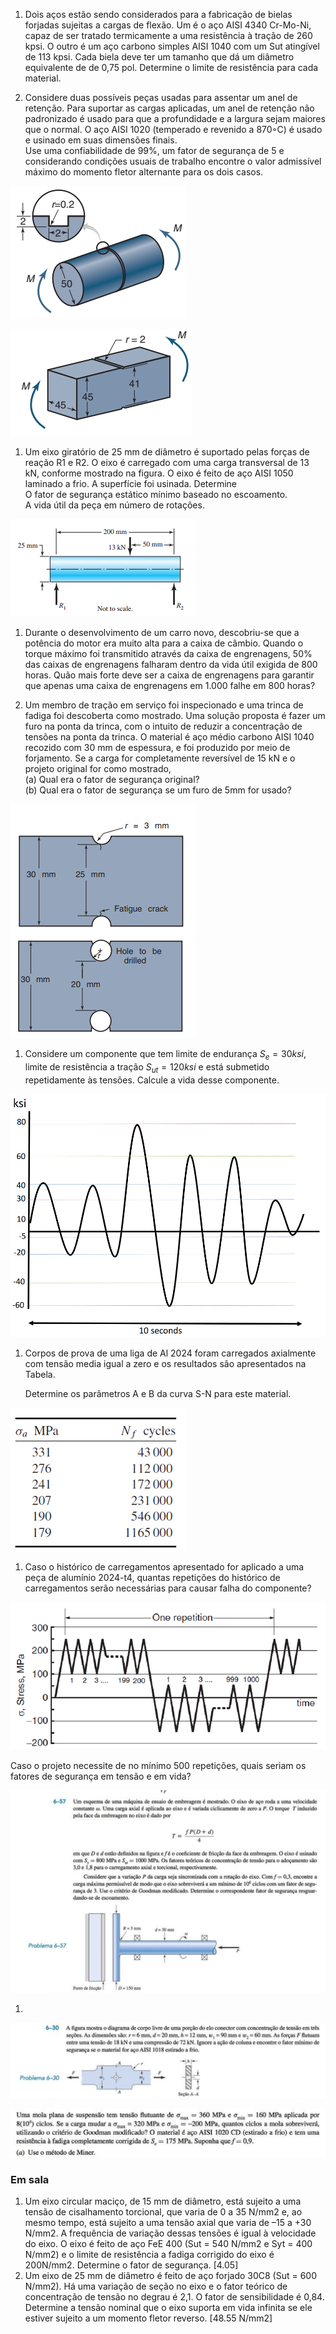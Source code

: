 1. Dois aços estão sendo considerados para a fabricação de bielas forjadas sujeitas a cargas de flexão. Um é o aço AISI 4340 Cr-Mo-Ni, capaz de ser tratado termicamente a uma resistência à tração de 260 kpsi. O outro é um aço carbono simples AISI 1040 com um Sut atingível de 113 kpsi. Cada biela deve ter um tamanho que dá um diâmetro equivalente de de 0,75 pol. Determine o limite de resistência para cada material.

  

1. Considere duas possíveis peças usadas para assentar um anel de retenção. Para suportar as cargas aplicadas, um anel de retenção não padronizado é usado para que a profundidade e a largura sejam maiores que o normal. O aço AISI 1020 (temperado e revenido a 870◦C) é usado e usinado em suas dimensões finais.  
    Use uma confiabilidade de 99%, um fator de segurança de 5 e considerando condições usuais de trabalho encontre o valor admissível máximo do momento fletor alternante para os dois casos.

![Untitled 60.png](attachments/Untitled%2060.png)

![Untitled 1 45.png](attachments/Untitled%201%2045.png)

  

1. Um eixo giratório de 25 mm de diâmetro é suportado pelas forças de reação R1 e R2. O eixo é carregado com uma carga transversal de 13 kN, conforme mostrado na figura. O eixo é feito de aço AISI 1050 laminado a frio. A superfície foi usinada. Determine  
    O fator de segurança estático mínimo baseado no escoamento.  
    A vida útil da peça em número de rotações.

![Untitled 2 38.png](attachments/Untitled%202%2038.png)

1. Durante o desenvolvimento de um carro novo, descobriu-se que a potência do motor era muito alta para a caixa de câmbio. Quando o torque máximo foi transmitido através da caixa de engrenagens, 50% das caixas de engrenagens falharam dentro da vida útil exigida de 800 horas. Quão mais forte deve ser a caixa de engrenagens para garantir que apenas uma caixa de engrenagens em 1.000 falhe em 800 horas?

1. Um membro de tração em serviço foi inspecionado e uma trinca de fadiga foi descoberta como mostrado. Uma solução proposta é fazer um furo na ponta da trinca, com o intuito de reduzir a concentração de tensões na ponta da trinca. O material é aço médio carbono AISI 1040 recozido com 30 mm de espessura, e foi produzido por meio de forjamento. Se a carga for completamente reversível de 15 kN e o projeto original for como mostrado,  
    (a) Qual era o fator de segurança original?  
    (b) Qual era o fator de segurança se um furo de 5mm for usado?

![Untitled 3 29.png](attachments/Untitled%203%2029.png)

  

1. Considere um componente que tem limite de endurança $S_e=30ksi$, limite de resistência a tração $S_{ut}=120ksi$ e está submetido repetidamente às tensões. Calcule a vida desse componente.

![Untitled 4 27.png](attachments/Untitled%204%2027.png)

1. Corpos de prova de uma liga de Al 2024 foram carregados axialmente com tensão media igual a zero e os resultados são apresentados na Tabela.
    
      
    
    Determine os parâmetros A e B da curva S-N para este material.
    

![Untitled 5 22.png](attachments/Untitled%205%2022.png)

1. Caso o histórico de carregamentos apresentado for aplicado a uma peça de alumínio 2024-t4, quantas repetições do histórico de carregamentos serão necessárias para causar falha do componente?

![Untitled 6 18.png](attachments/Untitled%206%2018.png)

Caso o projeto necessite de no mínimo 500 repetições, quais seriam os fatores de segurança em tensão e em vida?

![Untitled 7 14.png](attachments/Untitled%207%2014.png)

  

1.   
    

![Untitled 8 12.png](attachments/Untitled%208%2012.png)

![Untitled 9 10.png](attachments/Untitled%209%2010.png)

  

  

### Em sala

1. Um eixo circular maciço, de 15 mm de diâmetro, está sujeito a uma tensão de cisalhamento torcional, que varia de 0 a 35 N/mm2 e, ao mesmo tempo, está sujeito a uma tensão axial que varia de –15 a +30 N/mm2. A frequência de variação dessas tensões é igual à velocidade do eixo. O eixo é feito de aço FeE 400 (Sut = 540 N/mm2 e Syt = 400 N/mm2) e o limite de resistência a fadiga corrigido do eixo é 200N/mm2. Determine o fator de segurança. [4.05]
2. Um eixo de 25 mm de diâmetro é feito de aço forjado 30C8 (Sut = 600 N/mm2). Há uma variação de seção no eixo e o fator teórico de concentração de tensão no degrau é 2,1. O fator de sensibilidade é 0,84. Determine a tensão nominal que o eixo suporta em vida infinita se ele estiver sujeito a um momento fletor reverso. [48.55 N/mm2]